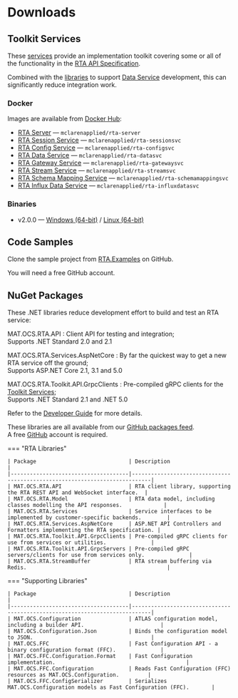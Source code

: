 # Downloads

## Toolkit Services

These [services](../services/index.md) provide an implementation toolkit covering some or all of the functionality in the [RTA API Specification](api/index.md).

Combined with the [libraries](nuget.md) to support [Data Service](../../extending-atlas/rta/introduction/data-services.md) development, this can significantly reduce integration work.

### Docker

Images are available from [Docker Hub](https://hub.docker.com/u/mclarenapplied):

* [RTA Server](https://hub.docker.com/r/mclarenapplied/rta-server) &mdash; `mclarenapplied/rta-server`
* [RTA Session Service](https://hub.docker.com/r/mclarenapplied/rta-sessionsvc) &mdash; `mclarenapplied/rta-sessionsvc`
* [RTA Config Service](https://hub.docker.com/r/mclarenapplied/rta-configsvc) &mdash; `mclarenapplied/rta-configsvc`
* [RTA Data Service](https://hub.docker.com/r/mclarenapplied/rta-datasvc) &mdash; `mclarenapplied/rta-datasvc`
* [RTA Gateway Service](https://hub.docker.com/r/mclarenapplied/rta-gatewaysvc) &mdash; `mclarenapplied/rta-gatewaysvc`
* [RTA Stream Service](https://hub.docker.com/r/mclarenapplied/rta-streamsvc) &mdash; `mclarenapplied/rta-streamsvc`
* [RTA Schema Mapping Service](https://hub.docker.com/r/mclarenapplied/rta-schemamappingsvc) &mdash; `mclarenapplied/rta-schemamappingsvc`
* [RTA Influx Data Service](https://hub.docker.com/r/mclarenapplied/rta-influxdatasvc) &mdash; `mclarenapplied/rta-influxdatasvc`

### Binaries

* v2.0.0 &mdash; [Windows (64-bit)](https://github.com/mat-docs/RTA.Releases/releases/download/v2.0.0/toolkit-win-x64.zip) / [Linux (64-bit)](https://github.com/mat-docs/RTA.Releases/releases/download/v2.0.0/toolkit-linux-x64.zip)

## Code Samples

Clone the sample project from [RTA.Examples](https://github.com/mat-docs/RTA.Examples) on GitHub.

You will need a free GitHub account.

## NuGet Packages

These .NET libraries reduce development effort to build and test an RTA service:

MAT.OCS.RTA.API
: Client API for testing and integration;  
  Supports .NET Standard 2.0 and 2.1

MAT.OCS.RTA.Services.AspNetCore
: By far the quickest way to get a new RTA service off the ground;  
  Supports ASP.NET Core 2.1, 3.1 and 5.0

MAT.OCS.RTA.Toolkit.API.GrpcClients
: Pre-compiled gRPC clients for the [Toolkit Services](../reference/services);  
  Supports .NET Standard 2.1 and .NET 5.0

Refer to the [Developer Guide](worked-guide/index.md) for more details.

These libraries are all available from our [GitHub packages feed](https://github.com/mat-docs/packages).  
A free [GitHub](https://github.com/) account is required.

=== "RTA Libraries"

    | Package                             | Description                                                                |
    |-------------------------------------|----------------------------------------------------------------------------|
    | MAT.OCS.RTA.API                     | RTA client library, supporting the RTA REST API and WebSocket interface.  |
    | MAT.OCS.RTA.Model                   | RTA data model, including classes modelling the API responses.             |
    | MAT.OCS.RTA.Services                | Service interfaces to be implemented by customer-specific backends.        |
    | MAT.OCS.RTA.Services.AspNetCore     | ASP.NET API Controllers and Formatters implementing the RTA specification. |
    | MAT.OCS.RTA.Toolkit.API.GrpcClients | Pre-compiled gRPC clients for use from services or utilities.              |
    | MAT.OCS.RTA.Toolkit.API.GrpcServers | Pre-compiled gRPC servers/clients for use from services only.              |
    | MAT.OCS.RTA.StreamBuffer            | RTA stream buffering via Redis.                                            |

=== "Supporting Libraries"

    | Package                             | Description                                                                |
    |-------------------------------------|----------------------------------------------------------------------------|
    | MAT.OCS.Configuration               | ATLAS configuration model, including a builder API.                        |
    | MAT.OCS.Configuration.Json          | Binds the configuration model to JSON.                                     |
    | MAT.OCS.FFC                         | Fast Configuration API - a binary configuration format (FFC).              |
    | MAT.OCS.FFC.Configuration.Format    | Fast Configuration implementation.                                         |
    | MAT.OCS.FFC.Configuration           | Reads Fast Configuration (FFC) resources as MAT.OCS.Configuration.         |
    | MAT.OCS.FFC.ConfigSerializer        | Serializes MAT.OCS.Configuration models as Fast Configuration (FFC).       |

